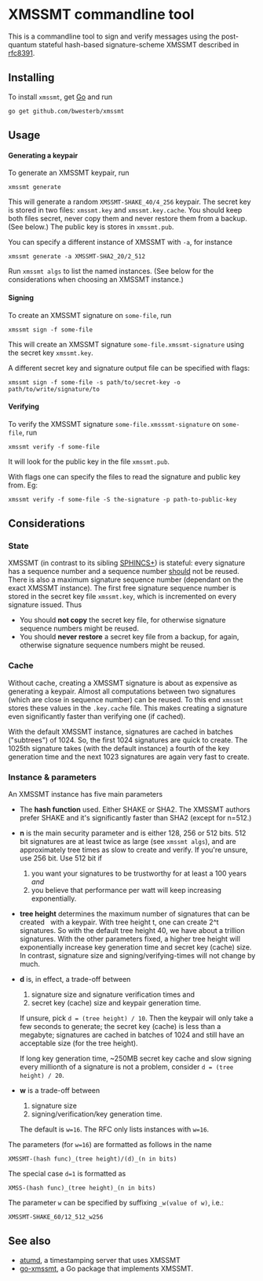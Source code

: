 XMSSMT commandline tool
=======================

This is a commandline tool to sign and verify messages using the
post-quantum stateful hash-based signature-scheme XMSSMT described in
[rfc8391](https://tools.ietf.org/html/rfc8391).

Installing
----------

To install `xmssmt`, get [Go](https://golang.org/) and run

    go get github.com/bwesterb/xmssmt

Usage
-----

#### Generating a keypair

To generate an XMSSMT keypair, run

    xmssmt generate

This will generate a random `XMSSMT-SHAKE_40/4_256` keypair.  The secret key is
stored in two files: `xmssmt.key` and `xmssmt.key.cache`.  You should keep
both files secret, never copy them and never restore them from a backup.
(See below.) The public key is stores in `xmssmt.pub`.

You can specify a different instance of XMSSMT with `-a`, for instance

    xmssmt generate -a XMSSMT-SHA2_20/2_512

Run `xmssmt algs` to list the named instances.  (See below for the considerations
when choosing an XMSSMT instance.)

#### Signing

To create an XMSSMT signature on `some-file`, run

    xmssmt sign -f some-file

This will create an XMSSMT signature `some-file.xmssmt-signature` using the
secret key `xmssmt.key`.

A different secret key and signature output file can be specified with flags:

    xmssmt sign -f some-file -s path/to/secret-key -o path/to/write/signature/to

#### Verifying

To verify the XMSSMT signature `some-file.xmsssmt-signature` on `some-file`, run

    xmssmt verify -f some-file

It will look for the public key in the file `xmssmt.pub`.

With flags one can specify the files to read the signature and public key from.  Eg:

    xmssmt verify -f some-file -S the-signature -p path-to-public-key

Considerations
--------------

### State

XMSSMT (in contrast to its sibling [SPHINCS+](https://sphincs.org/)) is stateful:
every signature has a sequence number and a sequence number
[should](https://eprint.iacr.org/2016/1042.pdf) not be reused.
There is also a maximum signature sequence number (dependant on the exact
XMSSMT instance).
The first free signature sequence number is stored in the secret key
file `xmssmt.key`, which is incremented on every signature issued.  Thus

 * You should **not copy** the secret key file, for otherwise signature
   sequence numbers might be reused.
 * You should **never restore** a secret key file from a backup, for again,
   otherwise signature sequence numbers might be reused.

### Cache

Without cache, creating a XMSSMT signature is about as expensive as generating
a keypair.  Almost all computations between two signatures (which are close in
sequence number) can be reused.  To this end `xmssmt` stores these values
in the `.key.cache` file.  This makes creating a signature even significantly
faster than verifying one (if cached).

With the default XMSSMT instance, signatures are cached in batches
("subtrees") of 1024.  So, the first 1024 signatures are quick to create.
The 1025th signature takes (with the default instance) a fourth of the
key generation time and the next 1023 signatures are again very fast to create.

### Instance & parameters

An XMSSMT instance has five main parameters

 * The **hash function** used.  Either SHAKE or SHA2.  The XMSSMT authors prefer
   SHAKE and it's significantly faster than SHA2 (except for n=512.)
 * **n** is the main security parameter and is either 128, 256 or 512 bits.
   512 bit signatures are at least twice as large (see `xmssmt algs`),
   and are approximately tree times as slow to create and verify.
   If you're unsure, use 256 bit.  Use 512 bit if
   
    1. you want your signatures to be trustworthy for at least a 100 years *and*
    2. you believe that performance per watt will keep increasing exponentially.

 * **tree height** determines the maximum number of signatures that can be created
   with a keypair.  With tree height t, one can create 2^t signatures.  So with the
   default tree height 40, we have about a trillion signatures.  With the other
   parameters fixed, a higher tree height will exponentially increase key
   generation time and secret key (cache) size.  In contrast, signature size
   and signing/verifying-times will not change by much.
 * **d** is, in effect, a trade-off between

     1. signature size and signature verification times and
     2. secret key (cache) size and keypair generation time.
   
   If unsure, pick `d = (tree height) / 10`. Then the keypair will only take a
   few seconds to generate; the secret key (cache) is less than a megabyte;
   signatures are cached in batches of 1024 and still have an acceptable
   size (for the tree height).
   
   If long key generation time, ~250MB secret key cache and slow signing
   every millionth of a signature is not a problem, consider `d = (tree height) / 20`.
 * **w** is a trade-off between

    1. signature size
    2. signing/verification/key generation time.

   The default is `w=16`.  The RFC only lists instances with `w=16`.

The parameters (for `w=16`) are formatted as follows in the name

    XMSSMT-(hash func)_(tree height)/(d)_(n in bits)

The special case `d=1` is formatted as

    XMSS-(hash func)_(tree height)_(n in bits)

The parameter `w` can be specified by suffixing `_w(value of w)`, i.e.:

    XMSSMT-SHAKE_60/12_512_w256

See also
--------

 * [atumd](https://github.com/bwesterb/atumd), a timestamping server that uses XMSSMT
 * [go-xmssmt](https://github.com/bwesterb/go-xmssmt), a Go package that implements XMSSMT.

